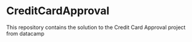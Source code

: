 # CreditCardApproval
This repository contains the solution to the Credit Card Approval project from datacamp
